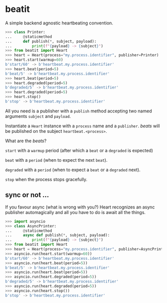 # beatit

A simple backend agnostic heartbeating convention.

```Python
>>> class Printer:
...     @staticmethod
...     def publish(*, subject, payload):
...         print(f"{payload} -> {subject}")
>>> from beatit import Heart
>>> heart = Heart(process="my.process.identifier", publisher=Printer)
>>> heart.start(warmup=60)
b'start/60' -> b'heartbeat.my.process.identifier'
>>> heart.beat(period=5)
b'beat/5' -> b'heartbeat.my.process.identifier'
>>> heart.beat(period=5)
>>> heart.degraded(period=5)
b'degraded/5' -> b'heartbeat.my.process.identifier'
>>> heart.degraded(period=5)
>>> heart.stop()
b'stop' -> b'heartbeat.my.process.identifier'

```

All you need is a publisher with a `publish` method accepting two named arguments `subject` and `payload`.

Instantiate a `Heart` instance with a `process` name and a `publisher`. *beats* will be published on the subject `heartbeat.<process>`.

What are the *beats*?

`start` with a `warmup` period (after which a `beat` or a `degraded` is expected)

`beat` with a `period` (when to expect the next `beat`).

`degraded` with a `period` (when to expect a `beat` or a `degraded` next).

`stop` when the process stops gracefully.

sync or not ...
---------------

If you favour async (what is wrong with you?) Heart recognizes an async publisher automagically and all you have to do is await all the things.

```Python
>>> import asyncio
>>> class AsyncPrinter:
...     @staticmethod
...     async def publish(*, subject, payload):
...         print(f"{payload} -> {subject}")
>>> from beatit import Heart
>>> heart = Heart(process="my.process.identifier", publisher=AsyncPrinter)
>>> asyncio.run(heart.start(warmup=60))
b'start/60' -> b'heartbeat.my.process.identifier'
>>> asyncio.run(heart.beat(period=5))
b'beat/5' -> b'heartbeat.my.process.identifier'
>>> asyncio.run(heart.beat(period=5))
>>> asyncio.run(heart.degraded(period=5))
b'degraded/5' -> b'heartbeat.my.process.identifier'
>>> asyncio.run(heart.degraded(period=5))
>>> asyncio.run(heart.stop())
b'stop' -> b'heartbeat.my.process.identifier'

```
